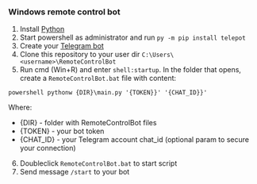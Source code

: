 ### Windows remote control bot ###

1. Install [Python](https://www.python.org/downloads/)
2. Start powershell as administrator and run `py -m pip install telepot`
3. Create your [Telegram bot](https://core.telegram.org/bots)
4. Clone this repository to your user dir `C:\Users\<username>\RemoteControlBot`
5. Run cmd (Win+R) and enter `shell:startup`. In the folder that opens, create a `RemoteControlBot.bat` file with content:
```shell script
powershell pythonw {DIR}\main.py '{TOKEN}}' '{CHAT_ID}}'
```
Where:
- {DIR} - folder with RemoteControlBot files
- {TOKEN} - your bot token
- {CHAT_ID} - your Telegram account chat_id (optional param to secure your connection)
6. Doubleclick `RemoteControlBot.bat` to start script
7. Send message `/start` to your bot
